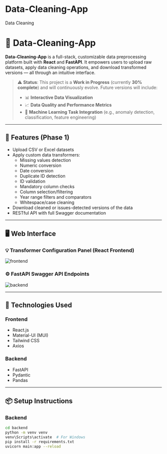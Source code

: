 # Data-Cleaning-App
Data Cleaning 




# 🔧 Data-Cleaning-App

**Data-Cleaning-App** is a full-stack, customizable data preprocessing platform built with **React** and **FastAPI**. It empowers users to upload raw datasets, apply data cleaning operations, and download transformed versions — all through an intuitive interface.

> ⚠️ **Status**: This project is a **Work in Progress** (currently **30% complete**) and will continuously evolve. Future versions will include:
>
> - 📊 **Interactive Data Visualization**
> - 📈 **Data Quality and Performance Metrics**
> - 🤖 **Machine Learning Task Integration** (e.g., anomaly detection, classification, feature engineering)

---

## 🌟 Features (Phase 1)

- Upload CSV or Excel datasets
- Apply custom data transformers:
  - Missing values detection
  - Numeric conversion
  - Date conversion
  - Duplicate ID detection
  - ID validation
  - Mandatory column checks
  - Column selection/filtering
  - Year range filters and comparators
  - Whitespace/case cleaning
- Download cleaned or issues-detected versions of the data
- RESTful API with full Swagger documentation

---

## 🖥️ Web Interface

### 💡 Transformer Configuration Panel (React Frontend)
![frontend](https://github.com/user-attachments/assets/c65e8b5c-b695-401a-a9ae-3f0d03c8a367)

### ⚙️ FastAPI Swagger API Endpoints
![backend](https://github.com/user-attachments/assets/1d7f9b49-ccad-4850-94dc-0ac0aa88f5b8)



---

## 🔧 Technologies Used

### Frontend
- React.js
- Material-UI (MUI)
- Tailwind CSS
- Axios

### Backend
- FastAPI
- Pydantic
- Pandas

---

## 📦 Setup Instructions

### Backend

```bash
cd backend
python -m venv venv
venv\Scripts\activate  # For Windows
pip install -r requirements.txt
uvicorn main:app --reload
